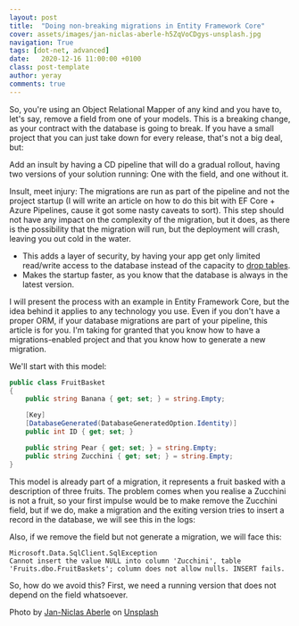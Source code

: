 ```yaml
---
layout: post
title:  "Doing non-breaking migrations in Entity Framework Core"
cover: assets/images/jan-niclas-aberle-h5ZqVoCDgys-unsplash.jpg
navigation: True
tags: [dot-net, advanced]
date:   2020-12-16 11:00:00 +0100
class: post-template
author: yeray
comments: true
---
```


So, you're using an Object Relational Mapper of any kind and you have to, let's say, remove a field from one of your models. This is a breaking change, as your contract with the database is going to break. If you have a small project that you can just take down for every release, that's not a big deal, but:

Add an insult by having a CD pipeline that will do a gradual rollout, having two versions of your solution running: One with the field, and one without it.

Insult, meet injury: The migrations are run as part of the pipeline and not the project startup (I will write an article on how to do this bit with EF Core + Azure Pipelines, cause it got some nasty caveats to sort). This step should not have any impact on the complexity of the migration, but it does, as there is the possibility that the migration will run, but the deployment will crash, leaving you out cold in the water.

- This adds a layer of security, by having your app get only limited read/write access to the database instead of the capacity to [drop tables](https://xkcd.com/327/).
- Makes the startup faster, as you know that the database is always in the latest version.

I will present the process with an example in Entity Framework Core, but the idea behind it applies to any technology you use. Even if you don't have a proper ORM, if your database migrations are part of your pipeline, this article is for you. I'm taking for granted that you know how to have a migrations-enabled project and that you know how to generate a new migration.

We'll start with this model:

```cs
public class FruitBasket
{
    public string Banana { get; set; } = string.Empty;

    [Key]
    [DatabaseGenerated(DatabaseGeneratedOption.Identity)]
    public int ID { get; set; }

    public string Pear { get; set; } = string.Empty;
    public string Zucchini { get; set; } = string.Empty;
}
```

This model is already part of a migration, it represents a fruit basked with a description of three fruits. The problem comes when you realise a Zucchini is not a fruit, so your first impulse would be to make remove the Zucchini field, but if we do, make a migration and the exiting version tries to insert a record in the database, we will see this in the logs:

Also, if we remove the field but not generate a migration, we will face this:

```log
Microsoft.Data.SqlClient.SqlException
Cannot insert the value NULL into column 'Zucchini', table 'Fruits.dbo.FruitBaskets'; column does not allow nulls. INSERT fails.
```

So, how do we avoid this? First, we need a running version that does not depend on the field whatsoever.

<span>Photo by <a href="https://unsplash.com/@jnaberle?utm_source=unsplash&amp;utm_medium=referral&amp;utm_content=creditCopyText">Jan-Niclas Aberle</a> on <a href="https://unsplash.com/s/photos/migration?utm_source=unsplash&amp;utm_medium=referral&amp;utm_content=creditCopyText">Unsplash</a></span>